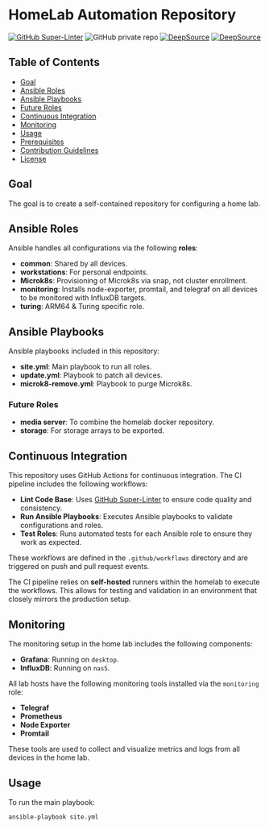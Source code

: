 # HomeLab Automation Repository

[![GitHub Super-Linter](https://github.com/Neilrw86/Nas-Automation/workflows/Lint%20Code%20Base/badge.svg)](https://github.com/marketplace/actions/super-linter)
![GitHub private repo](https://img.shields.io/badge/repo-private-green)
[![DeepSource](https://app.deepsource.com/gh/Neilrw86/Nas-Automation.svg/?label=active+issues&show_trend=true&token=_uQfCr6BJozslReU1uOTPLO5)](https://app.deepsource.com/gh/Neilrw86/Nas-Automation/)
[![DeepSource](https://app.deepsource.com/gh/Neilrw86/Nas-Automation.svg/?label=resolved+issues&show_trend=true&token=_uQfCr6BJozslReU1uOTPLO5)](https://app.deepsource.com/gh/Neilrw86/Nas-Automation/)

## Table of Contents
- [Goal](#goal)
- [Ansible Roles](#ansible-roles)
- [Ansible Playbooks](#ansible-playbooks)
- [Future Roles](#future-roles)
- [Continuous Integration](#continuous-integration)
- [Monitoring](#monitoring)
- [Usage](#usage)
- [Prerequisites](#prerequisites)
- [Contribution Guidelines](#contribution-guidelines)
- [License](#license)

## Goal

The goal is to create a self-contained repository for configuring a home lab.

## Ansible **Roles**

Ansible handles all configurations via the following **roles**:

- **common**: Shared by all devices.
- **workstations**: For personal endpoints.
- **Microk8s**: Provisioning of Microk8s via snap, not cluster enrollment.
- **monitoring**: Installs node-exporter, promtail, and telegraf on all devices to be monitored with InfluxDB targets.
- **turing**: ARM64 & Turing specific role.

## Ansible **Playbooks**

Ansible playbooks included in this repository:

- **site.yml**: Main playbook to run all roles.
- **update.yml**: Playbook to patch all devices.
- **microk8-remove.yml**: Playbook to purge Microk8s.

### Future **Roles**

- **media server**: To combine the homelab docker repository.
- **storage**: For storage arrays to be exported.

## Continuous Integration

This repository uses GitHub Actions for continuous integration. The CI pipeline includes the following workflows:

- **Lint Code Base**: Uses [GitHub Super-Linter](https://github.com/marketplace/actions/super-linter) to ensure code quality and consistency.
- **Run Ansible Playbooks**: Executes Ansible playbooks to validate configurations and roles.
- **Test Roles**: Runs automated tests for each Ansible role to ensure they work as expected.

These workflows are defined in the `.github/workflows` directory and are triggered on push and pull request events.

The CI pipeline relies on **self-hosted** runners within the homelab to execute the workflows. This allows for testing and validation in an environment that closely mirrors the production setup.

## Monitoring

The monitoring setup in the home lab includes the following components:

- **Grafana**: Running on `desktop`.
- **InfluxDB**: Running on `nas5`.

All lab hosts have the following monitoring tools installed via the `monitoring` role:

- **Telegraf**
- **Prometheus**
- **Node Exporter**
- **Promtail**

These tools are used to collect and visualize metrics and logs from all devices in the home lab.

## Usage

To run the main playbook:
```sh
ansible-playbook site.yml
```
